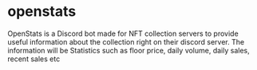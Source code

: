 # openstats
OpenStats is a Discord bot made for NFT collection servers to provide useful information about the collection right on their discord server. The information will be Statistics such as floor price, daily volume, daily sales, recent sales etc
